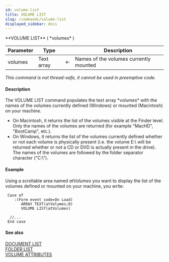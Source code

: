 ```yaml
---
id: volume-list
title: VOLUME LIST
slug: /commands/volume-list
displayed_sidebar: docs
---
```


<!--REF #_command_.VOLUME LIST.Syntax-->**VOLUME LIST** ( *volumes* )<!-- END REF-->
<!--REF #_command_.VOLUME LIST.Params-->
| Parameter | Type |  | Description |
| --- | --- | --- | --- |
| volumes | Text array | &#8592; | Names of the volumes currently mounted |

<!-- END REF-->

*This command is not thread-safe, it cannot be used in preemptive code.*


#### Description 

<!--REF #_command_.VOLUME LIST.Summary-->The VOLUME LIST command populates the text array *volumes* with the names of the volumes currently defined (Windows) or mounted (Macintosh) on your machine.<!-- END REF-->

* On Macintosh, it returns the list of the volumes visible at the Finder level. Only the names of the volumes are returned (for example "MacHD", "BootCamp", etc.).
* On Windows, it returns the list of the volumes currently defined whether or not each volume is physically present (i.e. the volume E:\\ will be returned whether or not a CD or DVD is actually present in the drive). The names of the volumes are followed by the folder separator character ("C:\\").

#### Example 

Using a scrollable area named *atVolumes* you want to display the list of the volumes defined or mounted on your machine, you write:

```4d
 Case of
    :(Form event code=On Load)
       ARRAY TEXT(atVolumes;0)
       VOLUME LIST(atVolumes)
 
  //...
 End case
```

#### See also 

[DOCUMENT LIST](document-list.md)  
[FOLDER LIST](folder-list.md)  
[VOLUME ATTRIBUTES](volume-attributes.md)  